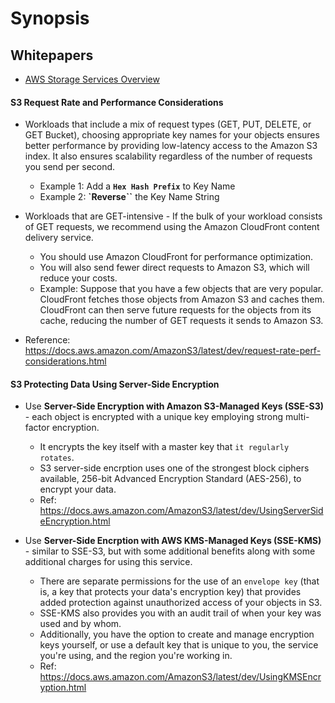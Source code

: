 # Synopsis

## Whitepapers

- [AWS Storage Services Overview](https://d0.awsstatic.com/whitepapers/Storage/AWS%20Storage%20Services%20Whitepaper-v9.pdf)

#### S3 Request Rate and Performance Considerations

- Workloads that include a mix of request types (GET, PUT, DELETE, or GET
  Bucket), choosing appropriate key names for your objects ensures better
  performance by providing low-latency access to the Amazon S3 index. It also
  ensures scalability regardless of the number of requests you send per second.
  - Example 1: Add a **`Hex Hash Prefix`** to Key Name
  - Example 2: **`Reverse``** the Key Name String

- Workloads that are GET-intensive - If the bulk of your workload consists of
  GET requests, we recommend using the Amazon CloudFront content delivery
  service.
  - You should use Amazon CloudFront for performance optimization.
  - You will also send fewer direct requests to Amazon S3, which will reduce
    your costs.
  - Example: Suppose that you have a few objects that are very popular.
    CloudFront fetches those objects from Amazon S3 and caches them. CloudFront
    can then serve future requests for the objects from its cache, reducing the
    number of GET requests it sends to Amazon S3.

- Reference: https://docs.aws.amazon.com/AmazonS3/latest/dev/request-rate-perf-considerations.html

#### S3 Protecting Data Using Server-Side Encryption

- Use **Server-Side Encryption with Amazon S3-Managed Keys (SSE-S3)** - each
  object is encrypted with a unique key employing strong multi-factor
  encryption.
  - It encrypts the key itself with a master key that `it regularly rotates`.
  - S3 server-side encrption uses one of the strongest block ciphers available,
    256-bit Advanced Encryption Standard (AES-256), to encrypt your data.
  - Ref: https://docs.aws.amazon.com/AmazonS3/latest/dev/UsingServerSideEncryption.html

- Use **Server-Side Encrption with AWS KMS-Managed Keys (SSE-KMS)** - similar to
  SSE-S3, but with some additional benefits along with some additional charges
  for using this service.
  - There are separate permissions for the use of an `envelope key` (that is,
    a key that protects your data's encryption key) that provides added
    protection against unauthorized access of your objects in S3.
  - SSE-KMS also provides you with an audit trail of when your key was used and
    by whom.
  - Additionally, you have the option to create and manage encryption keys
    yourself, or use a default key that is unique to you, the service you're
    using, and the region you're working in.
  - Ref: https://docs.aws.amazon.com/AmazonS3/latest/dev/UsingKMSEncryption.html


